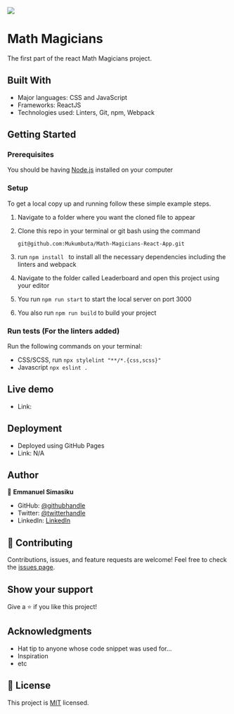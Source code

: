 ![](https://img.shields.io/badge/Microverse-blueviolet)

# Math Magicians
The first part of the react Math Magicians project.

## Built With
- Major languages: CSS and JavaScript
- Frameworks: ReactJS
- Technologies used: Linters, Git, npm, Webpack


## Getting Started

### Prerequisites

You should be having [Node.js](https://nodejs.org/en/) installed on your computer


### Setup

To get a local copy up and running follow these simple example steps.

1. Navigate to a folder where you want the cloned file to appear

2. Clone this repo in your terminal or git bash using the command

   `git@github.com:Mukumbuta/Math-Magicians-React-App.git`

3. run `npm install ` to install all the necessary dependencies including the linters and webpack

4. Navigate to the folder called Leaderboard and open this project using your editor

5. You run `npm run start` to start the local server on port 3000

6. You also run `npm run build` to build your project


### Run tests (For the linters added)

Run the following commands on your terminal:

- CSS/SCSS, run `npx stylelint "**/*.{css,scss}"`
- Javascript `npx eslint .`


## Live demo
- Link: 

## Deployment
- Deployed using GitHub Pages
- Link: N/A

## Author

👤 **Emmanuel Simasiku**
- GitHub: [@githubhandle](https://github.com/Mukumbuta)
- Twitter: [@twitterhandle](https://twitter.com/Mukumbuta8)
- LinkedIn: [LinkedIn](https://linkedin.com/in/mukumbuta)

## 🤝 Contributing
Contributions, issues, and feature requests are welcome!
Feel free to check the [issues page](../../issues/).

## Show your support
Give a ⭐️ if you like this project!

## Acknowledgments
- Hat tip to anyone whose code snippet was used for...
- Inspiration
- etc

## 📝 License
This project is [MIT](./MIT.md) licensed.
